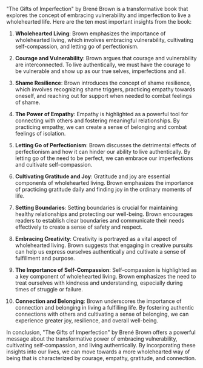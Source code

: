 "The Gifts of Imperfection" by Brené Brown is a transformative book that explores the concept of embracing vulnerability and imperfection to live a wholehearted life. Here are the ten most important insights from the book:

1. **Wholehearted Living**: Brown emphasizes the importance of wholehearted living, which involves embracing vulnerability, cultivating self-compassion, and letting go of perfectionism.

2. **Courage and Vulnerability**: Brown argues that courage and vulnerability are interconnected. To live authentically, we must have the courage to be vulnerable and show up as our true selves, imperfections and all.

3. **Shame Resilience**: Brown introduces the concept of shame resilience, which involves recognizing shame triggers, practicing empathy towards oneself, and reaching out for support when needed to combat feelings of shame.

4. **The Power of Empathy**: Empathy is highlighted as a powerful tool for connecting with others and fostering meaningful relationships. By practicing empathy, we can create a sense of belonging and combat feelings of isolation.

5. **Letting Go of Perfectionism**: Brown discusses the detrimental effects of perfectionism and how it can hinder our ability to live authentically. By letting go of the need to be perfect, we can embrace our imperfections and cultivate self-compassion.

6. **Cultivating Gratitude and Joy**: Gratitude and joy are essential components of wholehearted living. Brown emphasizes the importance of practicing gratitude daily and finding joy in the ordinary moments of life.

7. **Setting Boundaries**: Setting boundaries is crucial for maintaining healthy relationships and protecting our well-being. Brown encourages readers to establish clear boundaries and communicate their needs effectively to create a sense of safety and respect.

8. **Embracing Creativity**: Creativity is portrayed as a vital aspect of wholehearted living. Brown suggests that engaging in creative pursuits can help us express ourselves authentically and cultivate a sense of fulfillment and purpose.

9. **The Importance of Self-Compassion**: Self-compassion is highlighted as a key component of wholehearted living. Brown emphasizes the need to treat ourselves with kindness and understanding, especially during times of struggle or failure.

10. **Connection and Belonging**: Brown underscores the importance of connection and belonging in living a fulfilling life. By fostering authentic connections with others and cultivating a sense of belonging, we can experience greater joy, resilience, and overall well-being.

In conclusion, "The Gifts of Imperfection" by Brené Brown offers a powerful message about the transformative power of embracing vulnerability, cultivating self-compassion, and living authentically. By incorporating these insights into our lives, we can move towards a more wholehearted way of being that is characterized by courage, empathy, gratitude, and connection.